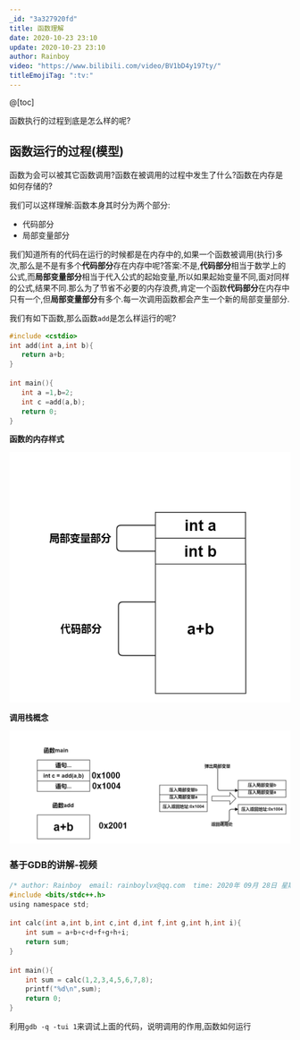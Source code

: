 ```yaml
---
_id: "3a327920fd"
title: 函数理解
date: 2020-10-23 23:10
update: 2020-10-23 23:10
author: Rainboy
video: "https://www.bilibili.com/video/BV1bD4y197ty/"
titleEmojiTag: ":tv:"
---
```


@[toc]

函数执行的过程到底是怎么样的呢?

## 函数运行的过程(模型)

函数为会可以被其它函数调用?函数在被调用的过程中发生了什么?函数在内存是如何存储的?

我们可以这样理解:函数本身其时分为两个部分:

 - 代码部分
 - 局部变量部分

我们知道所有的代码在运行的时候都是在内存中的,如果一个函数被调用(执行)多次,那么是不是有多个**代码部分**存在内存中呢?答案:不是,**代码部分**相当于数学上的公式,而**局部变量部分**相当于代入公式的起始变量,所以如果起始变量不同,面对同样的公式,结果不同.那么为了节省不必要的内存浪费,肯定一个函数**代码部分**在内存中只有一个,但**局部变量部分**有多个.每一次调用函数都会产生一个新的局部变量部分.


我们有如下函数,那么函数`add`是怎么样运行的呢?
```c
#include <cstdio>
int add(int a,int b){
   return a+b;
}

int main(){
   int a =1,b=2;
   int c =add(a,b);
   return 0;
}
```

**函数的内存样式**

![0](./函数分法.png)


**调用栈概念**

![1](./调用栈.png)


### 基于GDB的讲解-视频

```c
/* author: Rainboy  email: rainboylvx@qq.com  time: 2020年 09月 28日 星期一 23:18:23 CST */
#include <bits/stdc++.h>
using namespace std;

int calc(int a,int b,int c,int d,int f,int g,int h,int i){
    int sum = a+b+c+d+f+g+h+i;
    return sum;
}

int main(){
    int sum = calc(1,2,3,4,5,6,7,8);
    printf("%d\n",sum);
    return 0;
}
```

利用`gdb -q -tui 1`来调试上面的代码，说明调用的作用,函数如何运行

